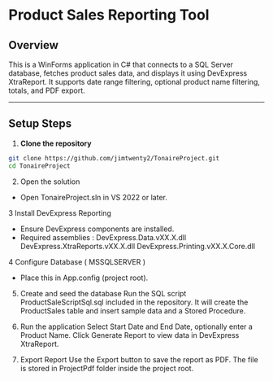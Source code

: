 # Product Sales Reporting Tool

## Overview
This is a WinForms application in C# that connects to a SQL Server database, fetches product sales data, and displays it using DevExpress XtraReport. It supports date range filtering, optional product name filtering, totals, and PDF export.

---

## Setup Steps

1. **Clone the repository**
```bash
git clone https://github.com/jimtwenty2/TonaireProject.git
cd TonaireProject
```
2. Open the solution
- Open TonaireProject.sln in VS 2022 or later.

3 Install DevExpress Reporting
- Ensure DevExpress components are installed.
- Required assemblies : 
	DevExpress.Data.vXX.X.dll
  DevExpress.XtraReports.vXX.X.dll
  DevExpress.Printing.vXX.X.Core.dll

4 Configure Database ( MSSQLSERVER )
<connectionStrings>
    <add name="saledb"
         connectionString="Data Source=YOUR_SERVER;Initial Catalog=saledb;uid=YOUR_USERNAME; password=YOUR_PASSWORD; encrypt=false;"
         providerName="System.Data.SqlClient" />
</connectionStrings>
- Place this in App.config (project root).

5. Create and seed the database
Run the SQL script ProductSaleScriptSql.sql included in the repository.
It will create the ProductSales table and insert sample data and a Stored Procedure.

6. Run the application
Select Start Date and End Date, optionally enter a Product Name.
Click Generate Report to view data in DevExpress XtraReport.

7. Export Report
Use the Export button to save the report as PDF. The file is stored in ProjectPdf folder inside the project root.
